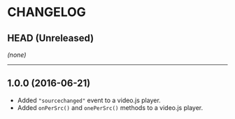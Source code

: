 CHANGELOG
=========

## HEAD (Unreleased)
_(none)_

--------------------

## 1.0.0 (2016-06-21)
- Added `"sourcechanged"` event to a video.js player.
- Added `onPerSrc()` and `onePerSrc()` methods to a video.js player.
